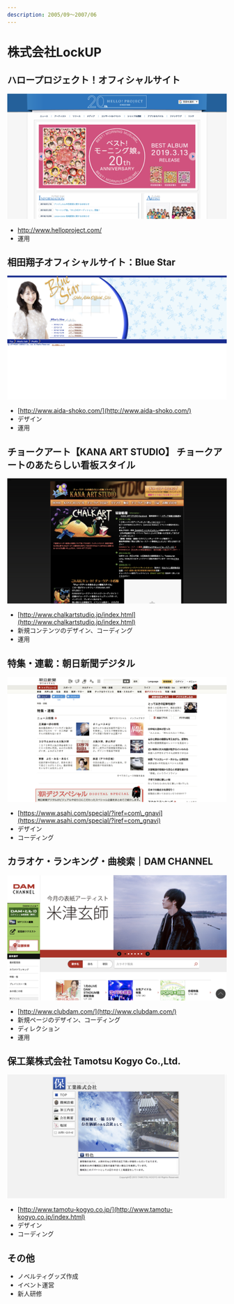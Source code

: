 ```yaml
---
description: 2005/09～2007/06
---
```


# 株式会社LockUP

## ハロープロジェクト！オフィシャルサイト

![&#x30CF;&#x30ED;&#x30FC;&#xFF01;&#x30D7;&#x30ED;&#x30B8;&#x30A7;&#x30AF;&#x30C8; &#x30AA;&#x30D5;&#x30A3;&#x30B7;&#x30E3;&#x30EB;&#x30B5;&#x30A4;&#x30C8;](.gitbook/assets/image%20%2825%29.png)

* [http://www.helloproject.com/ ](http://www.helloproject.com/%20)
* 運用

## 相田翔子オフィシャルサイト：Blue Star

![&#x76F8;&#x7530;&#x7FD4;&#x5B50;&#x30AA;&#x30D5;&#x30A3;&#x30B7;&#x30E3;&#x30EB;&#x30B5;&#x30A4;&#x30C8;&#xFF1A;Blue Star](.gitbook/assets/image%20%2827%29.png)

* [http://www.aida-shoko.com/](http://www.aida-shoko.com/)
* デザイン
* 運用

## チョークアート【KANA ART STUDIO】 チョークアートのあたらしい看板スタイル

![&#x30C1;&#x30E7;&#x30FC;&#x30AF;&#x30A2;&#x30FC;&#x30C8;&#x3010;KANA ART STUDIO&#x3011; &#x30C1;&#x30E7;&#x30FC;&#x30AF;&#x30A2;&#x30FC;&#x30C8;&#x306E;&#x3042;&#x305F;&#x3089;&#x3057;&#x3044;&#x770B;&#x677F;&#x30B9;&#x30BF;&#x30A4;&#x30EB;](.gitbook/assets/image%20%2819%29.png)

* [http://www.chalkartstudio.jp/index.html](http://www.chalkartstudio.jp/index.html)
* 新規コンテンツのデザイン、コーディング
* 運用

## 特集・連載：朝日新聞デジタル

![](.gitbook/assets/image%20%2812%29.png)

* [https://www.asahi.com/special/?iref=com\_gnavi](https://www.asahi.com/special/?iref=com_gnavi)
* デザイン
* コーディング

## カラオケ・ランキング・曲検索｜DAM CHANNEL

![&#x30AB;&#x30E9;&#x30AA;&#x30B1;&#x30FB;&#x30E9;&#x30F3;&#x30AD;&#x30F3;&#x30B0;&#x30FB;&#x66F2;&#x691C;&#x7D22;&#xFF5C;DAM CHANNEL](.gitbook/assets/image%20%2816%29.png)

* [http://www.clubdam.com/](http://www.clubdam.com/)
* 新規ページのデザイン、コーディング
* ディレクション
* 運用

## 保工業株式会社 Tamotsu Kogyo Co.,Ltd.

![&#x4FDD;&#x5DE5;&#x696D;&#x682A;&#x5F0F;&#x4F1A;&#x793E; Tamotsu Kogyo Co.,Ltd.](.gitbook/assets/image%20%2831%29.png)

* [http://www.tamotu-kogyo.co.jp/](http://www.tamotu-kogyo.co.jp/index.html)
* デザイン
* コーディング

## その他

* ノベルティグッズ作成
* イベント運営
* 新人研修



